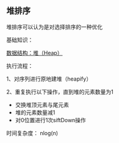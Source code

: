 ## 堆排序

堆排序可以认为是对选择排序的一种优化



基础知识：

[数据结构：堆（Heap）](https://www.jianshu.com/p/6b526aa481b1)





执行流程：

1、对序列进行原地建堆（heapify）

2、重复执行以下操作，直到堆的元素数量为1

- 交换堆顶元素与尾元素
- 堆的元素数量减1
- 对0位置进行1次siftDown操作



时间复杂度： nlog(n)